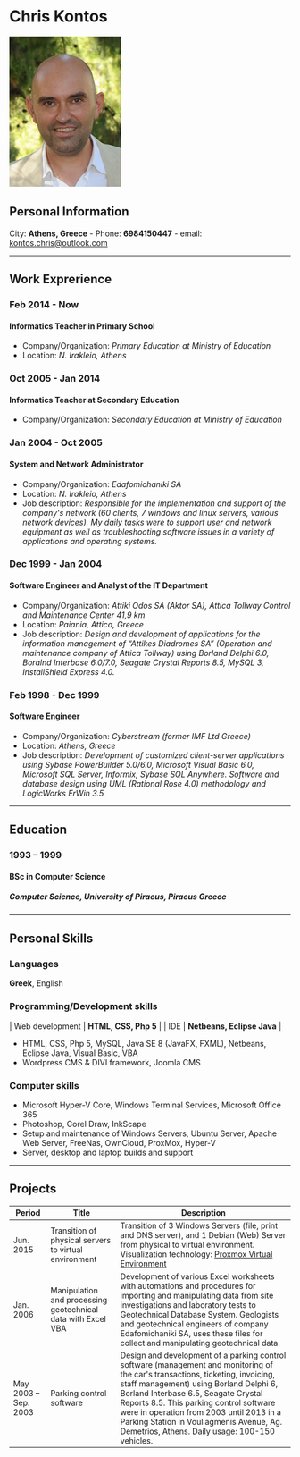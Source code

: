 # Chris Kontos
![Image of Chris](my-logo-10.png)

## Personal Information
City: **Athens, Greece** - Phone: **6984150447** - email: kontos.chris@outlook.com


---

## Work Exprerience
### Feb 2014 - Now
#### Informatics Teacher in Primary School
 * Company/Organization: *Primary Education at Ministry of Education*
 * Location: *N. Irakleio, Athens*


### Oct 2005 - Jan 2014
#### Informatics Teacher at Secondary Education
 * Company/Organization: *Secondary Education at Ministry of Education*
 

### Jan 2004 - Oct 2005
#### System and Network Administrator
* Company/Organization: *Edafomichaniki SA*
* Location: *N. Irakleio, Athens*
* Job description: *Responsible for the implementation and support of the company's network (60 clients, 7 windows and linux servers, various network devices). My daily tasks were to support user and network equipment as well as troubleshooting software issues in a variety of applications and operating systems.*


### Dec 1999 - Jan 2004
#### Software Engineer and Analyst of the IT Department
* Company/Organization: *Attiki Odos SA (Aktor SA), Attica Tollway Control and Maintenance Center 41,9 km*
* Location: *Paiania, Attica, Greece*
* Job description: *Design and development of applications for the information management of “Attikes Diadromes SA” (Operation and maintenance company of Attica Tollway) using Borland Delphi 6.0, Boralnd Interbase 6.0/7.0, Seagate Crystal Reports 8.5, MySQL 3, InstallShield Express 4.0.*



### Feb 1998 - Dec 1999
#### Software Engineer
* Company/Organization: *Cyberstream (former IMF Ltd Greece)*
* Location: *Athens, Greece*
* Job description: *Development of customized client-server applications using Sybase PowerBuilder 5.0/6.0, Microsoft Visual Basic 6.0, Microsoft SQL Server, Informix, Sybase SQL Anywhere. Software and database design using UML (Rational Rose 4.0) methodology and LogicWorks ErWin 3.5*


---

## Education
### 1993 – 1999	
#### BSc in Computer Science	
##### Computer Science, University of Piraeus, Piraeus Greece


---

## Personal Skills
### Languages	
**Greek**, English

### Programming/Development skills	
| Web development      | **HTML, CSS, Php 5** |
| IDE      | **Netbeans, Eclipse Java** |
* HTML, CSS, Php 5, MySQL, Java SE 8 (JavaFX, FXML), Netbeans, Eclipse Java, Visual Basic, VBA
* Wordpress CMS & DIVI framework, Joomla CMS


### Computer skills	
* Microsoft Hyper-V Core, Windows Terminal Services, Microsoft Office 365
*	Photoshop, Corel Draw, InkScape
*	Setup and maintenance of Windows Servers, Ubuntu Server, Apache Web Server, FreeNas, OwnCloud, ProxMox, Hyper-V
*	Server, desktop and laptop builds and support


---
## Projects
| Period      | Title | Description |
| ----------- | ----------- |----------- |
| Jun. 2015      | Transition of physical servers to virtual environment       |Transition of 3 Windows Servers (file, print and DNS server), and 1 Debian (Web) Server from physical to virtual environment. Visualization technology: [Proxmox Virtual Environment](www.proxmox.com/en/proxmox-ve) |
| Jan. 2006      | Manipulation and processing geotechnical data with Excel VBA       | Development of various Excel worksheets with automations and procedures for importing and manipulating data from site investigations and laboratory tests to Geotechnical Database System. Geologists and geotechnical engineers of company Edafomichaniki SA, uses these files for collect and manipulating geotechnical data. |
| May 2003 – Sep. 2003 | Parking control software | Design and development of a parking control software (management and monitoring of the car's transactions, ticketing, invoicing, staff management) using Borland Delphi 6, Borland Interbase 6.5, Seagate Crystal Reports 8.5. This parking control software were in operation from 2003 until 2013 in a Parking Station in Vouliagmenis Avenue, Ag. Demetrios, Athens. Daily usage: 100-150 vehicles. |
